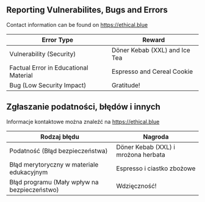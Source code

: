 ## Reporting Vulnerabilites, Bugs and Errors
Contact information can be found on https://ethical.blue

| Error Type | Reward |
|---|---|
| Vulnerability (Security) | Döner Kebab (XXL) and Ice Tea |
| Factual Error in Educational Material | Espresso and Cereal Cookie |
| Bug (Low Security Impact) | Gratitude! |

## Zgłaszanie podatności, błędów i innych
Informacje kontaktowe można znaleźć na https://ethical.blue

| Rodzaj błędu | Nagroda |
|---|---|
| Podatność (Błąd bezpieczeństwa) | Döner Kebab (XXL) i mrożona herbata |
| Błąd merytoryczny w materiale edukacyjnym | Espresso i ciastko zbożowe |
| Błąd programu (Mały wpływ na bezpieczeństwo) | Wdzięczność! |
